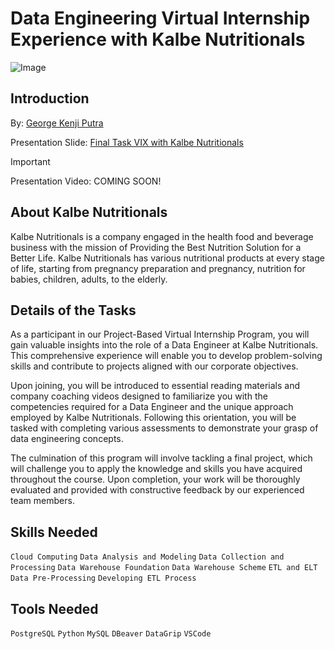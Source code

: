 # Data Engineering Virtual Internship Experience with Kalbe Nutritionals

![Image](https://assets.pikiran-rakyat.com/crop/0x0:0x0/750x500/photo/2021/09/12/1992975802.png)

## Introduction

By: [George Kenji Putra](https://www.linkedin.com/in/georgekenjiputra/)

Presentation Slide: [Final Task VIX with Kalbe Nutritionals](https://www.canva.com/design/DAFrgeCkybk/zICIK9gUGrqCqm1qzPnTBg/view?utm_content=DAFrgeCkybk&utm_campaign=designshare&utm_medium=link&utm_source=publishsharelink)

> [!IMPORTANT]
> Presentation Video: COMING SOON!

## About Kalbe Nutritionals

Kalbe Nutritionals is a company engaged in the health food and beverage business with the mission of Providing the Best Nutrition Solution for a Better Life. Kalbe Nutritionals has various nutritional products at every stage of life, starting from pregnancy preparation and pregnancy, nutrition for babies, children, adults, to the elderly.

## Details of the Tasks

As a participant in our Project-Based Virtual Internship Program, you will gain valuable insights into the role of a Data Engineer at Kalbe Nutritionals. This comprehensive experience will enable you to develop problem-solving skills and contribute to projects aligned with our corporate objectives.

Upon joining, you will be introduced to essential reading materials and company coaching videos designed to familiarize you with the competencies required for a Data Engineer and the unique approach employed by Kalbe Nutritionals. Following this orientation, you will be tasked with completing various assessments to demonstrate your grasp of data engineering concepts.

The culmination of this program will involve tackling a final project, which will challenge you to apply the knowledge and skills you have acquired throughout the course. Upon completion, your work will be thoroughly evaluated and provided with constructive feedback by our experienced team members.

## Skills Needed

`Cloud Computing` `Data Analysis and Modeling` `Data Collection and Processing` `Data Warehouse Foundation` `Data Warehouse Scheme` `ETL and ELT` `Data Pre-Processing` `Developing ETL Process`

## Tools Needed

`PostgreSQL` `Python` `MySQL` `DBeaver` `DataGrip` `VSCode`
